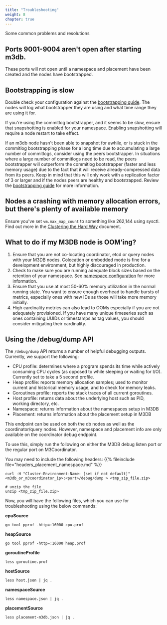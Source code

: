 ```yaml
---
title: "Troubleshooting"
weight: 8
chapter: true
---
```


Some common problems and resolutions

## Ports 9001-9004 aren't open after starting m3db.

These ports will not open until a namespace and placement have been created and the nodes have bootstrapped.

## Bootstrapping is slow

Double check your configuration against the [bootstrapping guide](/docs/operational_guide/bootstrapping_crash_recovery). The nodes will log what bootstrapper they are using and what time range they are using it for.

If you're using the commitlog bootstrapper, and it seems to be slow, ensure that snapshotting is enabled for your namespace. Enabling snapshotting will require a node restart to take effect.

If an m3db node hasn't been able to snapshot for awhile, or is stuck in the commitlog bootstrapping phase for a long time due to accumulating a large number of commitlogs, consider using the peers bootstrapper. In situations where a large number of commitlogs need to be read, the peers bootstrapper will outperform the commitlog bootstrapper (faster and less memory usage) due to the fact that it will receive already-compressed data from its peers. Keep in mind that this will only work with a replication factor of 3 or larger and if the nodes peers are healthy and bootstrapped. Review the [bootstrapping guide](/docs/operational_guide/bootstrapping_crash_recovery) for more information.

## Nodes a crashing with memory allocation errors, but there's plenty of available memory

Ensure you've set `vm.max_map_count` to something like 262,144 using sysctl. Find out more in the [Clustering the Hard Way](/docs/how_to/cluster_hard_way#kernel) document.

## What to do if my M3DB node is OOM’ing?

1.  Ensure that you are not co-locating coordinator, etcd or query nodes with your M3DB nodes. Colocation or embedded mode is fine for a development environment, but highly discouraged in production.
2.  Check to make sure you are running adequate block sizes based on the retention of your namespace. See [namespace configuration](/docs/operational_guide/namespace_configuration) for more information.
3.  Ensure that you use at most 50-60% memory utilization in the normal running state. You want to ensure enough overhead to handle bursts of metrics, especially ones with new IDs as those will take more memory initially.
4.  High cardinality metrics can also lead to OOMs especially if you are not adequately provisioned. If you have many unique timeseries such as ones containing UUIDs or timestamps as tag values, you should consider mitigating their cardinality.

## Using the /debug/dump API

The `/debug/dump` API returns a number of helpful debugging outputs. Currently, we support the following:

-   CPU profile: determines where a program spends its time while actively consuming CPU cycles (as opposed to while sleeping or waiting for I/O). Currently set to take a 5 second profile.
-   Heap profile: reports memory allocation samples; used to monitor current and historical memory usage, and to check for memory leaks.
-   Goroutines profile: reports the stack traces of all current goroutines.
-   Host profile: returns data about the underlying host such as PID, working directory, etc.
-   Namespace: returns information about the namespaces setup in M3DB
-   Placement: returns information about the placement setup in M3DB

This endpoint can be used on both the db nodes as well as the coordinator/query nodes. However, namespace and placement info are only available on the coordinator debug endpoint.

To use this, simply run the following on either the M3DB debug listen port or the regular port on M3Coordinator.

You may need to include the following headers:
{{% fileinclude file="headers_placement_namespace.md" %}}

    curl -H "Cluster-Environment-Name: [set if not default]" <m3db_or_m3coordinator_ip>:<port>/debug/dump > <tmp_zip_file.zip>

    # unzip the file
    unzip <tmp_zip_file.zip>

Now, you will have the following files, which you can use for troubleshooting using the below commands:

**cpuSource**

    go tool pprof -http=:16000 cpu.prof

**heapSource**

    go tool pprof -http=:16000 heap.prof

**goroutineProfile**

    less goroutine.prof

**hostSource**

    less host.json | jq .

**namespaceSource**

    less namespace.json | jq .

**placementSource**

    less placement-m3db.json | jq .